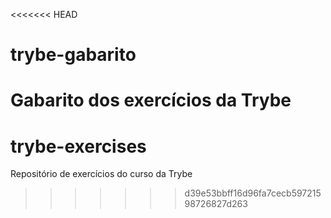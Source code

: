 <<<<<<< HEAD
# trybe-gabarito
Gabarito dos exercícios da Trybe
=======
# trybe-exercises
Repositório de exercícios do curso da Trybe
>>>>>>> d39e53bbff16d96fa7cecb59721598726827d263
